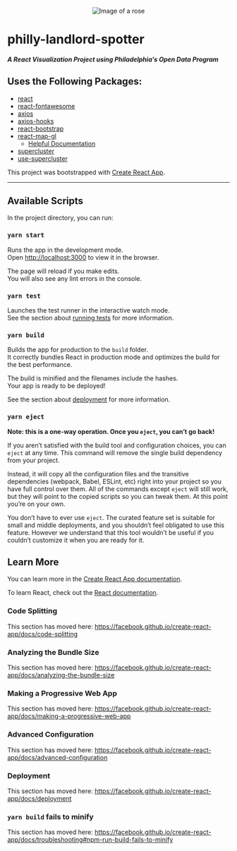 <p align="center">
    <img src="https://philly-landlord-spotter.herokuapp.com/static/media/noun_Rose.66b7a080.svg" alt="Image of a rose"/>
    <h1>philly-landlord-spotter</h1>
    <h5>A React Visualization Project using Philadelphia's Open Data Program</h5>
</p>


## Uses the Following Packages:
* [react](https://github.com/facebook/react)
* [react-fontawesome](https://github.com/FortAwesome/react-fontawesome)
* [axios](https://github.com/axios/axios)
* [axios-hooks](https://github.com/simoneb/axios-hooks)
* [react-bootstrap](https://github.com/react-bootstrap/react-bootstrap)
* [react-map-gl](https://github.com/visgl/react-map-gl)
    * [Helpful Documentation](https://www.leighhalliday.com/mapbox-clustering)
* [supercluster](https://github.com/mapbox/supercluster)
* [use-supercluster](https://github.com/leighhalliday/use-supercluster)

This project was bootstrapped with [Create React App](https://github.com/facebook/create-react-app).

--------------------------------------------------------------------------------------------

## Available Scripts

In the project directory, you can run:

### `yarn start`

Runs the app in the development mode.<br />
Open [http://localhost:3000](http://localhost:3000) to view it in the browser.

The page will reload if you make edits.<br />
You will also see any lint errors in the console.

### `yarn test`

Launches the test runner in the interactive watch mode.<br />
See the section about [running tests](https://facebook.github.io/create-react-app/docs/running-tests) for more information.

### `yarn build`

Builds the app for production to the `build` folder.<br />
It correctly bundles React in production mode and optimizes the build for the best performance.

The build is minified and the filenames include the hashes.<br />
Your app is ready to be deployed!

See the section about [deployment](https://facebook.github.io/create-react-app/docs/deployment) for more information.

### `yarn eject`

**Note: this is a one-way operation. Once you `eject`, you can’t go back!**

If you aren’t satisfied with the build tool and configuration choices, you can `eject` at any time. This command will remove the single build dependency from your project.

Instead, it will copy all the configuration files and the transitive dependencies (webpack, Babel, ESLint, etc) right into your project so you have full control over them. All of the commands except `eject` will still work, but they will point to the copied scripts so you can tweak them. At this point you’re on your own.

You don’t have to ever use `eject`. The curated feature set is suitable for small and middle deployments, and you shouldn’t feel obligated to use this feature. However we understand that this tool wouldn’t be useful if you couldn’t customize it when you are ready for it.

## Learn More

You can learn more in the [Create React App documentation](https://facebook.github.io/create-react-app/docs/getting-started).

To learn React, check out the [React documentation](https://reactjs.org/).

### Code Splitting

This section has moved here: https://facebook.github.io/create-react-app/docs/code-splitting

### Analyzing the Bundle Size

This section has moved here: https://facebook.github.io/create-react-app/docs/analyzing-the-bundle-size

### Making a Progressive Web App

This section has moved here: https://facebook.github.io/create-react-app/docs/making-a-progressive-web-app

### Advanced Configuration

This section has moved here: https://facebook.github.io/create-react-app/docs/advanced-configuration

### Deployment

This section has moved here: https://facebook.github.io/create-react-app/docs/deployment

### `yarn build` fails to minify

This section has moved here: https://facebook.github.io/create-react-app/docs/troubleshooting#npm-run-build-fails-to-minify
